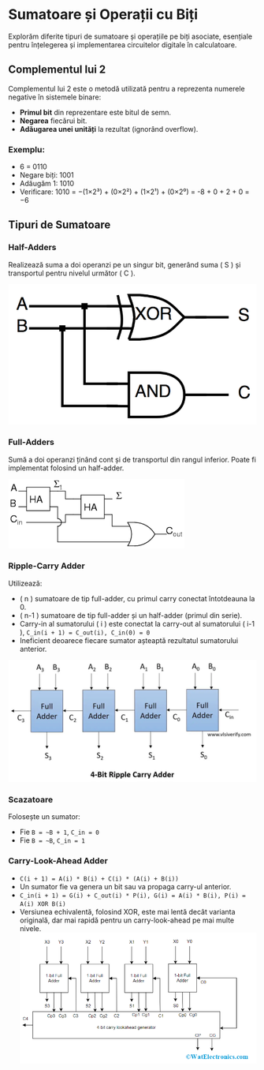 # Sumatoare și Operații cu Biți

Explorăm diferite tipuri de sumatoare și operațiile pe biți asociate, esențiale pentru înțelegerea și implementarea circuitelor digitale în calculatoare.

## Complementul lui 2
Complementul lui 2 este o metodă utilizată pentru a reprezenta numerele negative în sistemele binare:

- **Primul bit** din reprezentare este bitul de semn.
- **Negarea** fiecărui bit.
- **Adăugarea unei unități** la rezultat (ignorând overflow).

### Exemplu:
- 6 = 0110
- Negare biți: 1001
- Adăugăm 1: 1010
- Verificare: 1010 = −(1×2³) + (0×2²) + (1×2¹) + (0×2⁰) = -8 + 0 + 2 + 0 = −6

## Tipuri de Sumatoare

### Half-Adders
Realizează suma a doi operanzi pe un singur bit, generând suma \( S \) și transportul pentru nivelul următor \( C \).


![Half-Adder](photos/half-adder.png)


### Full-Adders
Sumă a doi operanzi ținând cont și de transportul din rangul inferior. Poate fi implementat folosind un half-adder.

![Full-Adder](photos/images.png)

### Ripple-Carry Adder
Utilizează:
- \( n \) sumatoare de tip full-adder, cu primul carry conectat întotdeauna la 0.
- \( n-1 \) sumatoare de tip full-adder și un half-adder (primul din serie).
- Carry-in al sumatorului \( i \) este conectat la carry-out al sumatorului \( i-1 \), `C_in(i + 1) = C_out(i), C_in(0) = 0`
- Ineficient deoarece fiecare sumator așteaptă rezultatul sumatorului anterior.

![Ripple-Carry Adder](photos/ripple_carry_adder.webp)

### Scazatoare
Folosește un sumator:
- Fie  `B = ~B + 1`, `C_in = 0`
- Fie `B = ~B`, `C_in = 1`

### Carry-Look-Ahead Adder
- `C(i + 1) = A(i) * B(i) + C(i) * (A(i) + B(i))`
- Un sumator fie va genera un bit sau va propaga carry-ul anterior.
- `C_in(i + 1) = G(i) + C_out(i) * P(i), G(i) = A(i) * B(i), P(i) = A(i) XOR B(i)`
- Versiunea echivalentă, folosind XOR, este mai lentă decât varianta originală, dar mai rapidă pentru un carry-look-ahead pe mai multe nivele.
![Carry-Look-Ahead Adder](photos/4-bit-Carry-Lookahead-Adder-Architecture.png)
